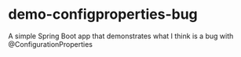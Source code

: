 # demo-configproperties-bug
A simple Spring Boot app that demonstrates what I think is a bug with @ConfigurationProperties
